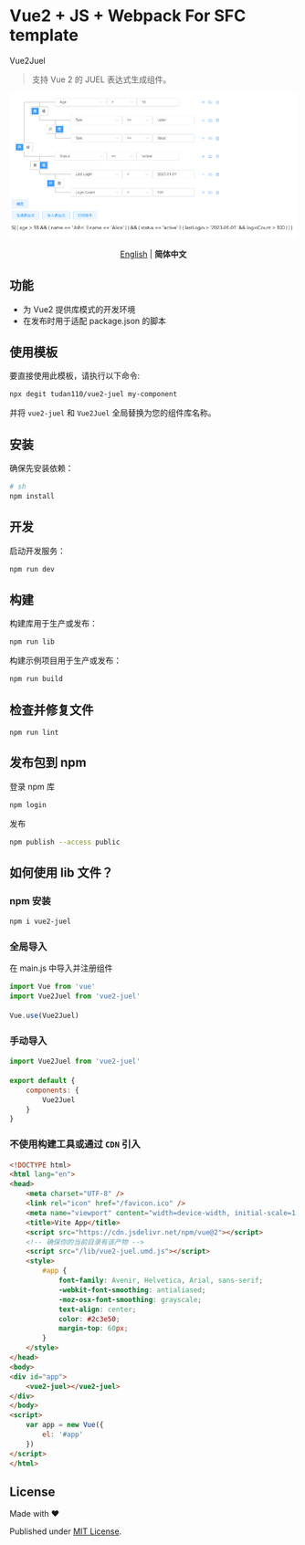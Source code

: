 # Vue2 + JS + Webpack For SFC template

Vue2Juel

> 支持 Vue 2 的 JUEL 表达式生成组件。

![image-20250115153818158](README.assets/image-20250115153818158.png)

<p align='center'>
<a href="https://github.com/tudan110/vue2-juel/blob/main/README.md">English</a> | <b>简体中文</b>
</p>

## 功能

- 为 Vue2 提供库模式的开发环境
- 在发布时用于适配 package.json 的脚本

## 使用模板

要直接使用此模板，请执行以下命令:

```bash
npx degit tudan110/vue2-juel my-component
```

并将 `vue2-juel` 和 `Vue2Juel` 全局替换为您的组件库名称。

## 安装

确保先安装依赖：

```bash
# sh
npm install
```

## 开发

启动开发服务：

```sh
npm run dev
```

## 构建

构建库用于生产或发布：

```sh
npm run lib
```

构建示例项目用于生产或发布：

```sh
npm run build
```

## 检查并修复文件
```
npm run lint
```

## 发布包到 npm

登录 npm 库
```sh
npm login
```

发布
```sh
npm publish --access public
```

## 如何使用 lib 文件？

### npm 安装

```sh
npm i vue2-juel
```

### 全局导入
在 main.js 中导入并注册组件
```js
import Vue from 'vue'
import Vue2Juel from 'vue2-juel'

Vue.use(Vue2Juel)
```

### 手动导入
```js
import Vue2Juel from 'vue2-juel'

export default {
    components: {
        Vue2Juel
    }
}
```

### 不使用构建工具或通过 `CDN` 引入

```html
<!DOCTYPE html>
<html lang="en">
<head>
    <meta charset="UTF-8" />
    <link rel="icon" href="/favicon.ico" />
    <meta name="viewport" content="width=device-width, initial-scale=1.0" />
    <title>Vite App</title>
    <script src="https://cdn.jsdelivr.net/npm/vue@2"></script>
    <!-- 确保你的当前目录有该产物 -->
    <script src="/lib/vue2-juel.umd.js"></script>
    <style>
        #app {
            font-family: Avenir, Helvetica, Arial, sans-serif;
            -webkit-font-smoothing: antialiased;
            -moz-osx-font-smoothing: grayscale;
            text-align: center;
            color: #2c3e50;
            margin-top: 60px;
        }
    </style>
</head>
<body>
<div id="app">
    <vue2-juel></vue2-juel>
</div>
</body>
<script>
    var app = new Vue({
        el: '#app'
    })
</script>
</html>
```

## License

Made with ❤️

Published under [MIT License](./LICENSE).
